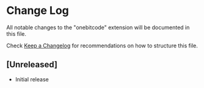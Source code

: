 # Change Log

All notable changes to the "onebitcode" extension will be documented in this file.

Check [Keep a Changelog](http://keepachangelog.com/) for recommendations on how to structure this file.

## [Unreleased]

- Initial release
